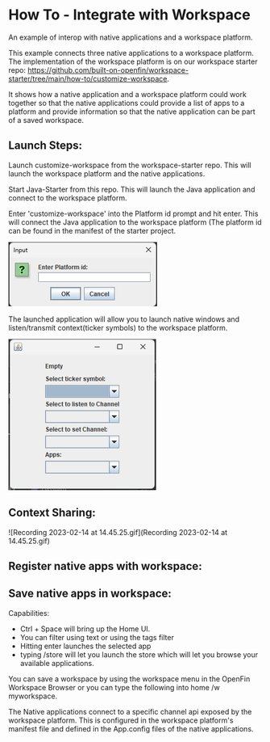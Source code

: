 # How To - Integrate with Workspace

An example of interop with native applications and a workspace platform.

This example connects three native applications to a workspace platform. The implementation of the workspace platform is on our workspace starter repo: <https://github.com/built-on-openfin/workspace-starter/tree/main/how-to/customize-workspace>.

It shows how a native application and a workspace platform could work together so that the native applications could provide a list of apps to a platform and provide information so that the native application can be part of a saved workspace.

## Launch Steps:
Launch customize-workspace from the workspace-starter repo. This will launch the workspace platform and the native applications.

Start Java-Starter from this repo. This will launch the Java application and connect to the workspace platform.

Enter 'customize-workspace' into the Platform id prompt and hit enter. This will connect the Java application to the workspace platform (The platform id can be found in the manifest of the starter project.

![img.png](img.png)

The launched application will allow you to launch native windows and listen/transmit context(ticker symbols) to the workspace platform.

![img_1.png](img_1.png)

## Context Sharing:

![Recording 2023-02-14 at 14.45.25.gif](Recording 2023-02-14 at 14.45.25.gif)

## Register native apps with workspace:


## Save native apps in workspace:


Capabilities:

* Ctrl + Space will bring up the Home UI.
* You can filter using text or using the tags filter
* Hitting enter launches the selected app
* typing /store will let you launch the store which will let you browse your available applications.

You can save a workspace by using the workspace menu in the OpenFin Workspace Browser or you can type the following into home /w myworkspace.

The Native applications connect to a specific channel api exposed by the workspace platform. This is configured in the workspace platform's manifest file and defined in the App.config files of the native applications. 